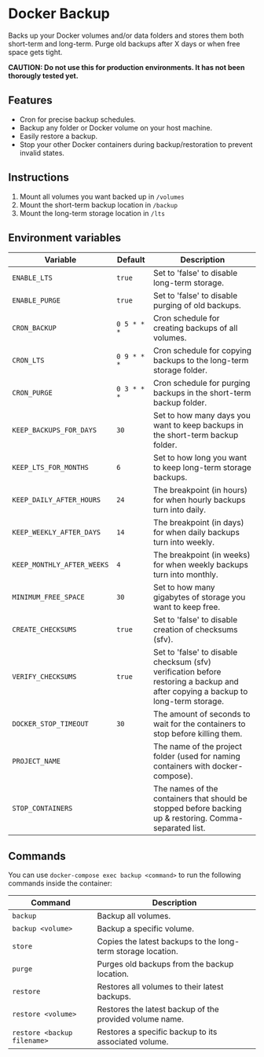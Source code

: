 # Docker Backup

Backs up your Docker volumes and/or data folders and stores them both short-term and long-term. Purge old backups after X days or when free space gets tight.

**CAUTION: Do not use this for production environments. It has not been thorougly tested yet.**

## Features

* Cron for precise backup schedules.
* Backup any folder or Docker volume on your host machine.
* Easily restore a backup.
* Stop your other Docker containers during backup/restoration to prevent invalid states.

## Instructions

1. Mount all volumes you want backed up in `/volumes`
2. Mount the short-term backup location in `/backup`
3. Mount the long-term storage location in `/lts`

## Environment variables

Variable | Default | Description
--- | --- | ---
`ENABLE_LTS` | `true` | Set to 'false' to disable long-term storage.
`ENABLE_PURGE` | `true` | Set to 'false' to disable purging of old backups.
`CRON_BACKUP` | `0 5 * * *` | Cron schedule for creating backups of all volumes.
`CRON_LTS` | `0 9 * * *` | Cron schedule for copying backups to the long-term storage folder.
`CRON_PURGE` | `0 3 * * *` | Cron schedule for purging backups in the short-term backup folder.
`KEEP_BACKUPS_FOR_DAYS` | `30` | Set to how many days you want to keep backups in the short-term backup folder.
`KEEP_LTS_FOR_MONTHS` | `6` | Set to how long you want to keep long-term storage backups.
`KEEP_DAILY_AFTER_HOURS` | `24` | The breakpoint (in hours) for when hourly backups turn into daily.
`KEEP_WEEKLY_AFTER_DAYS` | `14` | The breakpoint (in days) for when daily backups turn into weekly.
`KEEP_MONTHLY_AFTER_WEEKS` | `4` | The breakpoint (in weeks) for when weekly backups turn into monthly.
`MINIMUM_FREE_SPACE` | `30` | Set to how many gigabytes of storage you want to keep free.
`CREATE_CHECKSUMS` | `true` | Set to 'false' to disable creation of checksums (sfv).
`VERIFY_CHECKSUMS` | `true` | Set to 'false' to disable checksum (sfv) verification before restoring a backup and after copying a backup to long-term storage.
`DOCKER_STOP_TIMEOUT` | `30` | The amount of seconds to wait for the containers to stop before killing them.
`PROJECT_NAME` | | The name of the project folder (used for naming containers with docker-compose).
`STOP_CONTAINERS` | | The names of the containers that should be stopped before backing up & restoring. Comma-separated list.

## Commands

You can use `docker-compose exec backup <command>` to run the following commands inside the container:

Command | Description
--- | ---
`backup` | Backup all volumes.
`backup <volume>` | Backup a specific volume.
`store` | Copies the latest backups to the long-term storage location.
`purge` | Purges old backups from the backup location.
`restore` | Restores all volumes to their latest backups.
`restore <volume>` | Restores the latest backup of the provided volume name.
`restore <backup filename>` | Restores a specific backup to its associated volume.
